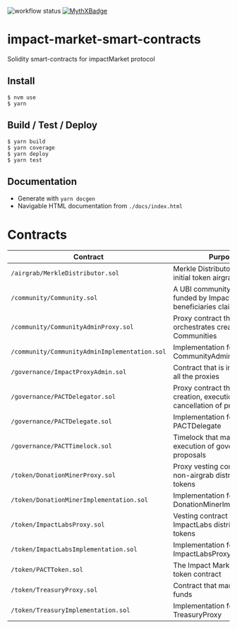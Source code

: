 ![workflow status](https://github.com/impactMarket/impact-market-smart-contracts/workflows/Build/badge.svg)
[![MythXBadge](https://badgen.net/https/api.mythx.io/v1/projects/0b74321a-7ca9-4979-a4d1-ab7211fcc1c3/badge/data?cache=300&icon=https://raw.githubusercontent.com/ConsenSys/mythx-github-badge/main/logo_white.svg)](https://docs.mythx.io/dashboard/github-badges)
# impact-market-smart-contracts
Solidity smart-contracts for impactMarket protocol
## Install
```
$ nvm use
$ yarn
``` 
## Build / Test / Deploy
```
$ yarn build
$ yarn coverage
$ yarn deploy
$ yarn test
```
## Documentation
* Generate with `yarn docgen`
* Navigable HTML documentation from `./docs/index.html`

# Contracts

| Contract                                      | Purpose                                                                       | Address
|---------------------------------------------- |-------------------------------------------------------------------------------| ------------------------------------- |
| `/airgrab/MerkleDistributor.sol`              | Merkle Distributor for the initial token airgrab                              | 0xd2b20e06C19e7b7E7E385b0F1386Cdde8C6dCd2B |
| `/community/Community.sol`                    | A UBI community that is funded by Impact Labs which beneficiaries claim from  | 0x147b405e234F6E054876065629E34E4430E80aac |
| `/community/CommunityAdminProxy.sol`          | Proxy contract that orchestrates creation of new Communities                  | 0xd61c407c3A00dFD8C355973f7a14c55ebaFDf6F9 |
| `/community/CommunityAdminImplementation.sol` | Implementation for the CommunityAdminProxy                                    | 0x7cA00e933C067C0Cf519D6043FCFFa82e8d4718F |
| `/governance/ImpactProxyAdmin.sol`            | Contract that is in charge of all the proxies                                 | 0xFC641CE792c242EACcD545B7bee2028f187f61EC |
| `/governance/PACTDelegator.sol`               | Proxy contract that manages creation, execution, cancellation of proposals    | 0x8f8BB984e652Cb8D0aa7C9D6712Ec2020EB1BAb4 |
| `/governance/PACTDelegate.sol`                | Implementation for the PACTDelegate                                           | 0xAeEd98C1c5C268C3E23672166Ea0Bde908C90624 |
| `/governance/PACTTimelock.sol`                | Timelock that marshalls the execution of governance proposals                 | 0xca3171A5FCda4D840Aa375E907b7A1162aDA9379 |
| `/token/DonationMinerProxy.sol`               | Proxy vesting contract for non-airgrab distribution of tokens                 | 0x1C51657af2ceBA3D5492bA0c5A17E562F7ba6593 |
| `/token/DonationMinerImplementation.sol`      | Implementation for DonationMinerImplementation                                | 0x140a654F9BF6Fe736F6e69Ae81377606c43214dF |
| `/token/ImpactLabsProxy.sol`                  | Vesting contract for ImpactLabs distribution of tokens                        | 0x767DA1d208DDA5bc517dcd4ba2A83591D68A5535 |
| `/token/ImpactLabsImplementation.sol`         | Implementation for ImpactLabsProxy                                            | 0x194f6811Ac5F2FaC8c02eAfBd70567c8597C1B69 |
| `/token/PACTToken.sol`                        | The Impact Markets cERC-20 token contract                                     | 0x46c9757C5497c5B1f2eb73aE79b6B67D119B0B58 |
| `/token/TreasuryProxy.sol`                    | Contract that manages the funds                                               | 0xa302dd52a4a85e6778E6A64A0E5EB0e8C76463d6 |
| `/token/TreasuryImplementation.sol`           | Implementation for TreasuryProxy                                              | 0x5095C3DC6d89151f79433D84e596fD75EEFa10BB |
